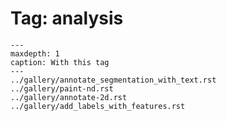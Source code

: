 # Tag: analysis

```{toctree}
---
maxdepth: 1
caption: With this tag
---
../gallery/annotate_segmentation_with_text.rst
../gallery/paint-nd.rst
../gallery/annotate-2d.rst
../gallery/add_labels_with_features.rst
```
